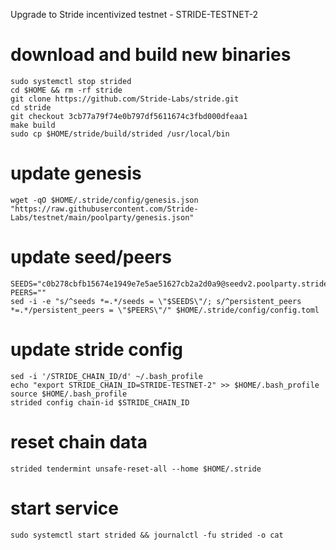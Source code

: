 Upgrade to Stride incentivized testnet - STRIDE-TESTNET-2

# download and build new binaries
```
sudo systemctl stop strided
cd $HOME && rm -rf stride
git clone https://github.com/Stride-Labs/stride.git
cd stride
git checkout 3cb77a79f74e0b797df5611674c3fbd000dfeaa1
make build
sudo cp $HOME/stride/build/strided /usr/local/bin
```

# update genesis
```
wget -qO $HOME/.stride/config/genesis.json "https://raw.githubusercontent.com/Stride-Labs/testnet/main/poolparty/genesis.json"
```

# update seed/peers
```
SEEDS="c0b278cbfb15674e1949e7e5ae51627cb2a2d0a9@seedv2.poolparty.stridenet.co:26656"
PEERS=""
sed -i -e "s/^seeds *=.*/seeds = \"$SEEDS\"/; s/^persistent_peers *=.*/persistent_peers = \"$PEERS\"/" $HOME/.stride/config/config.toml
```

# update stride config
```
sed -i '/STRIDE_CHAIN_ID/d' ~/.bash_profile
echo "export STRIDE_CHAIN_ID=STRIDE-TESTNET-2" >> $HOME/.bash_profile
source $HOME/.bash_profile
strided config chain-id $STRIDE_CHAIN_ID
```

# reset chain data
```
strided tendermint unsafe-reset-all --home $HOME/.stride
```

# start service
```
sudo systemctl start strided && journalctl -fu strided -o cat
```
